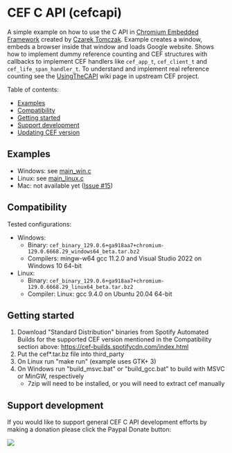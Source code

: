 # CEF C API (cefcapi)

A simple example on how to use the C API in [Chromium Embedded
Framework](https://bitbucket.org/chromiumembedded/cef) created by
[Czarek Tomczak](https://www.linkedin.com/in/czarektomczak/).
Example creates a window, embeds a browser inside that window
and loads Google website. Shows how to implement dummy reference
counting and CEF structures with callbacks to implement CEF handlers
like `cef_app_t`, `cef_client_t` and `cef_life_span_handler_t`.
To understand and implement real reference counting see the
[UsingTheCAPI](https://bitbucket.org/chromiumembedded/cef/wiki/UsingTheCAPI.md)
wiki page in upstream CEF project.

Table of contents:
* [Examples](#examples)
* [Compatibility](#compatibility)
* [Getting started](#getting-started)
* [Support development](#support-development)
* [Updating CEF version](#updating-cef-version)

## Examples

- Windows: see [main_win.c](examples/main_win.c)
- Linux: see [main_linux.c](examples/main_linux.c)
- Mac: not available yet ([Issue #15](../../issues/15))

## Compatibility

Tested configurations:
- Windows:
    - Binary: `cef_binary_129.0.6+ga918aa7+chromium-129.0.6668.29_windows64_beta.tar.bz2`
    - Compilers: mingw-w64 gcc 11.2.0 and Visual Studio 2022 on Windows 10 64-bit
- Linux:
    - Binary: `cef_binary_129.0.6+ga918aa7+chromium-129.0.6668.29_linux64_beta.tar.bz2`
    - Compiler: Linux: gcc 9.4.0 on Ubuntu 20.04 64-bit

## Getting started

1. Download "Standard Distribution" binaries from Spotify
   Automated Builds for the supported CEF version mentioned
   in the Compatibility section above:
   https://cef-builds.spotifycdn.com/index.html
2. Put the cef*.tar.bz file into third_party
3. On Linux run "make run" (example uses GTK+ 3)
4. On Windows run "build_msvc.bat" or "build_gcc.bat" to build with MSVC or MinGW, respectively
    - 7zip will need to be installed, or you will need to extract cef manually

## Support development

If you would like to support general CEF C API development efforts
by making a donation please click the Paypal Donate button:

<a href='https://www.paypal.com/cgi-bin/webscr?cmd=_s-xclick&hosted_button_id=YHSHWR5JM4FN4'>
<img src='https://raw.githubusercontent.com/wiki/cztomczak/cefpython/images/donate.gif' />
</a><br><br>

